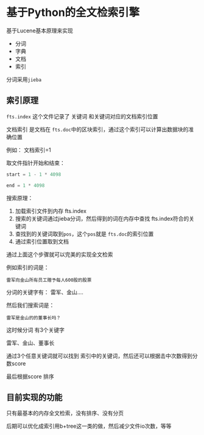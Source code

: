 # 基于Python的全文检索引擎

基于Lucene基本原理来实现

+ 分词
+ 字典
+ 文档
+ 索引

分词采用`jieba`

## 索引原理

`fts.index` 这个文件记录了 关键词 和关键词对应的文档索引位置

文档索引 是文档在 `fts.doc`中的区块索引，通过这个索引可以计算出数据块的准确位置

例如： 文档索引=1

取文件指针开始和结束：

```python
start = 1 - 1 * 4098

end = 1 * 4098
```

搜索原理：

1. 加载索引文件到内存 fts.index
2. 搜索的关键词通过jieba分词，然后得到的词在内存中查找 fts.index符合的关键词
3. 查找到的关键词取到`pos`，这个`pos`就是 `fts.doc`的索引位置
4. 通过索引位置取到文档

通过上面这个步骤就可以完美的实现全文检索

例如索引的词是：

```
雷军向金山所有员工赠予每人600股的股票
```

分词的关键字有： 雷军、金山....

然后我们搜索词是：

```
雷军是金山的的董事长吗？
```

这时候分词 有3个关键字

雷军、金山、董事长

通过3个任意关键词就可以找到 索引中的关键词，然后还可以根据击中次数得到分数score

最后根据score 排序

## 目前实现的功能

只有最基本的内存全文检索，没有排序、没有分页

后期可以优化成索引用b+tree这一类的做，然后减少文件io次数，等等
